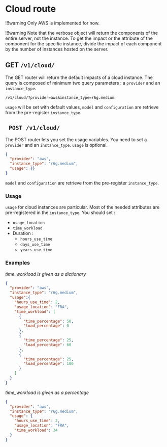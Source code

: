 # Cloud route
!!!warning 
    Only AWS is implemented for now.

!!!warning
    Note that the verbose object will return the components of the entire server, not the instance. To get the impact or the attribute of the component for the specific instance, divide the impact of each component by the number of instances hosted on the server.

## GET ```/v1/cloud/```

The GET router will return the default impacts of a cloud instance. The query is composed of minimum two query parameters : a ```provider``` and an ```instance_type```.

```/v1/cloud/?provider=aws&instance_type=r6g.medium```

```usage``` will be set with default values, ```model``` and ```configuration``` are retrieve from the pre-register ```instance_type```.


## ``` POST /v1/cloud/```

The POST router lets you set the usage variables. You need to set a ```provider``` and an ```instance_type```. ```usage``` is optional.

```json
{
  "provider": "aws",
  "instance_type": "r6g.medium",
  "usage": {}
}
```

```model``` and ```configuration``` are retrieve from the pre-register ```instance_type```.

### Usage

```usage``` for cloud instances are particular. Most of the needed attributes are pre-registered in the ```instance_type```.
You should set :

* ```usage_location```
* ```time_workload```
* Duration :
    - ```hours_use_time```
    - ```days_use_time```
    - ```years_use_time```

### Examples

*time_workload is given as a dictionary*

```json
{
  "provider": "aws",
  "instance_type": "r6g.medium",
  "usage":{
    "hours_use_time": 2,
    "usage_location": "FRA",
    "time_workload": [
      {
        "time_percentage": 50,
        "load_percentage": 0
      },
      {
        "time_percentage": 25,
        "load_percentage": 60
      },
      {
        "time_percentage": 25,
        "load_percentage": 100
      }
    ]
  }
}
```

*time_workload is given as a percentage*

```json
{
  "provider": "aws",
  "instance_type": "r6g.medium",
  "usage": {
    "hours_use_time": 2,
    "usage_location": "FRA",
    "time_workload": 34
  }
}
```

